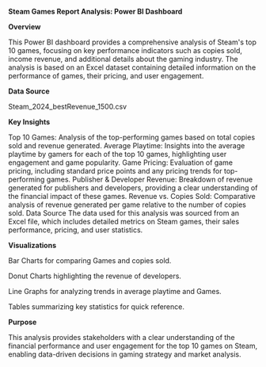 **Steam Games Report Analysis: Power BI Dashboard**




**Overview**

This Power BI dashboard provides a comprehensive analysis of Steam's top 10 games, focusing on key performance indicators such as copies sold, income revenue, and additional details about the gaming industry. The analysis is based on an Excel dataset containing detailed information on the performance of games, their pricing, and user engagement.

**Data Source**

Steam_2024_bestRevenue_1500.csv



**Key Insights**

Top 10 Games: Analysis of the top-performing games based on total copies sold and revenue generated.
Average Playtime: Insights into the average playtime by gamers for each of the top 10 games, highlighting user engagement and game popularity.
Game Pricing: Evaluation of game pricing, including standard price points and any pricing trends for top-performing games.
Publisher & Developer Revenue: Breakdown of revenue generated for publishers and developers, providing a clear understanding of the financial impact of these games.
Revenue vs. Copies Sold: Comparative analysis of revenue generated per game relative to the number of copies sold.
Data Source
The data used for this analysis was sourced from an Excel file, which includes detailed metrics on Steam games, their sales performance, pricing, and user statistics.

**Visualizations**

Bar Charts for comparing Games and copies sold.


Donut Charts highlighting the revenue of developers.

Line Graphs for analyzing trends in average playtime and Games.

Tables summarizing key statistics for quick reference.

**Purpose**

This analysis provides stakeholders with a clear understanding of the financial performance and user engagement for the top 10 games on Steam, enabling data-driven decisions in gaming strategy and market analysis.

